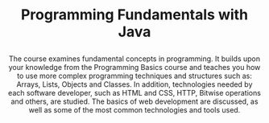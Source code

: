 # <p align="center"> Programming Fundamentals with Java <p>
  
<p align="center"> The course examines fundamental concepts in programming. It builds upon your knowledge from the Programming Basics course and teaches you how to use more complex programming techniques and structures such as: Arrays, Lists, Objects and Classes. In addition, technologies needed by each software developer, such as HTML and CSS, HTTP, Bitwise operations and others, are studied. The basics of web development are discussed, as well as some of the most common technologies and tools used. <p>
